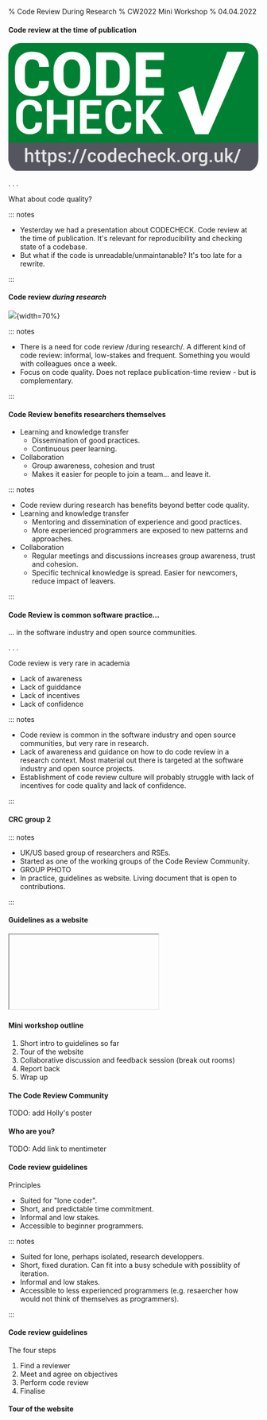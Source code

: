 % Code Review During Research
% CW2022 Mini Workshop
% 04.04.2022

#### Code review at the time of publication

![](img/codecheck_logo.svg "A caption?")

. . .

What about code quality?

::: notes

- Yesterday we had a presentation about CODECHECK. Code review at the
  time of publication. It's relevant for reproducibility and checking
  state of a codebase.
- But what if the code is unreadable/unmaintanable? It's too late for
  a rewrite.

:::

#### Code review *during research*

![](img/pexels-christina-morillo-1181469.jpg ""){width=70%}

::: notes

- There is a need for code review /during research/. A different kind
  of code review: informal, low-stakes and frequent. Something you
  would with colleagues once a week.
- Focus on code quality. Does not replace publication-time review -
  but is complementary.

:::

#### Code Review benefits researchers themselves

- Learning and knowledge transfer
  - Dissemination of good practices.
  - Continuous peer learning.
- Collaboration
  - Group awareness, cohesion and trust
  - Makes it easier for people to join a team... and leave it.

::: notes

- Code review during research has benefits beyond better code quality.
- Learning and knowledge transfer
  + Mentoring and dissemination of experience and good practices.
  + More experienced programmers are exposed to new patterns and
    approaches.
- Collaboration
  + Regular meetings and discussions increases group awareness, trust
    and cohesion.
  + Specific technical knowledge is spread. Easier for newcomers,
    reduce impact of leavers.

:::

#### Code Review is common software practice...

... in the software industry and open source communities.

. . .

Code review is very rare in academia

- Lack of awareness
- Lack of guiddance
- Lack of incentives
- Lack of confidence

::: notes

- Code review is common in the software industry and open source
  communities, but very rare in research.
- Lack of awareness and guidance on how to do code review in a
  research context. Most material out there is targeted at the
  software industry and open source projects.
- Establishment of code review culture will probably struggle with
  lack of incentives for code quality and lack of confidence.

:::

#### CRC group 2

::: notes

- UK/US based group of researchers and RSEs.
- Started as one of the working groups of the Code Review Community.
- GROUP PHOTO
- In practice, guidelines as website. Living document that is open to
  contributions.

:::

#### Guidelines as a website

  <iframe data-src="https://researchcodereviewcommunity.github.io/dev-review" data-preload></iframe>

#### Mini workshop outline

1. Short intro to guidelines so far
2. Tour of the website
3. Collaborative discussion and feedback session (break out rooms)
4. Report back
5. Wrap up

#### The Code Review Community

TODO: add Holly's poster

#### Who are you?

TODO: Add link to mentimeter

#### Code review guidelines

Principles

- Suited for "lone coder".
- Short, and predictable time commitment.
- Informal and low stakes.
- Accessible to beginner programmers.

::: notes

- Suited for lone, perhaps isolated, research developpers.
- Short, fixed duration. Can fit into a busy schedule with possiblity
  of iteration.
- Informal and low stakes.
- Accessible to less experienced programmers (e.g. resaercher how
  would not think of themselves as programmers).

:::

#### Code review guidelines

The four steps

1. Find a reviewer
2. Meet and agree on objectives
3. Perform code review
4. Finalise

#### Tour of the website
